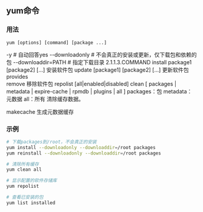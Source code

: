 ## yum命令
### 用法
```
yum [options] [command] [package ...]
```
-y   # 自动回答yes
--downloadonly   # 不会真正的安装或更新，仅下载包和依赖的包
--downloaddir=PATH   # 指定下载目录
2.1.1.3.COMMAND
install package1 [package2] [...]	安装软件包
update [package1] [package2] [...]	更新软件包
provides	
remove	移除软件包
repolist [all|enabled|disabled]	
clean [ packages | metadata | expire-cache | rpmdb | plugins | all ]
packages：包
metadata：元数据
all：所有
	清除缓存数据。

makecache	生成元数据缓存
	
	
### 示例
```sh
# 下载packages到/root，不会真正的安装
yum install --downloadonly --downloaddir=/root packages
yum reinstall --downloadonly --downloaddir=/root packages

# 清除所有缓存
yum clean all

# 显示配置的软件存储库
yum repolist

# 查看已安装的包
yum list installed

```
